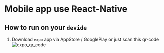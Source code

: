 # Mobile app use React-Native
## How to run on your `devide`
1. Download `expo` app via AppStore / GooglePlay
or just scan this qr-code ![expo_qr_code](https://drive.google.com/open?id=1ExIah3xbwGsAdOS0JZpVH86mRgCt3eir)